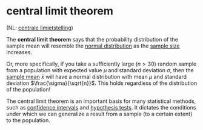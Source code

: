 # central limit theorem

(NL: [centrale limietstelling](../nl/centrale-limietstelling.md))

The **central limit theorem** says that the probability distribution of the sample mean will resemble the [normal distribution](normal-distribution.md) as the [sample size](sample-size.md) increases.

Or, more specifically, if you take a sufficiently large ($n >30$) random sample from a population with expected value $\mu$ and standard deviation $\sigma$, then the [sample mean](mean.md#sample-mean) $\bar{x}$ will have a normal distribution with mean $\mu$ and standard deviation $\frac{\sigma}{\sqrt{n}}$. This holds regardless of the distribution of the population!

The central limit theorem is an important basis for many statistical methods, such as [confidence intervals](confidence-interval.md) and [hypothesis tests](hypothesis-test.md). It dictates the conditions under which we can generalize a result from a sample (to a certain extent) to the population.
